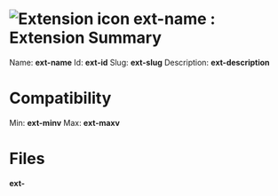 # ![Extension icon](__ext-icon64px-path__) __ext-name__ : Extension Summary


Name: __ext-name__
Id: __ext-id__
Slug: __ext-slug__
Description: __ext-description__

# Compatibility
Min: __ext-minv__
Max: __ext-maxv__

# Files

__ext-__



